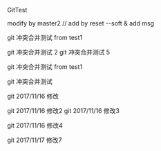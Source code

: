 GitTest




modify by master2 // add by reset --soft  & add msg

git 冲突合并测试 from test1


git 冲突合并测试 2  git 冲突合并测试 5


git 冲突合并测试 from test1


git 冲突合并测试



git 2017/11/16 修改

git 2017/11/16 修改2
git 2017/11/16 修改3

git 2017/11/16 修改4

git 2017/11/17 修改7